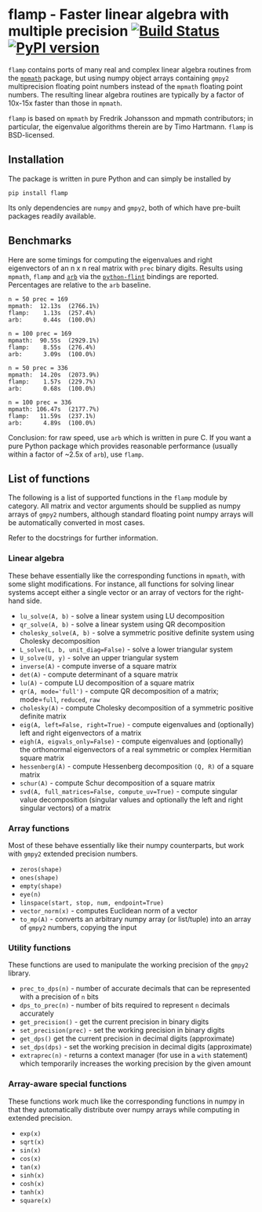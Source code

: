 
# flamp - Faster linear algebra with multiple precision [![Build Status](https://github.com/c-f-h/flamp/actions/workflows/python-package.yml/badge.svg)](https://github.com/c-f-h/flamp/actions/workflows/python-package.yml) [![PyPI version](https://badge.fury.io/py/flamp.svg)](https://badge.fury.io/py/flamp)

`flamp` contains ports of many real and complex linear algebra routines from
the [`mpmath`](https://mpmath.org/) package, but using numpy object arrays
containing `gmpy2` multiprecision floating point numbers instead of the
`mpmath` floating point numbers. The resulting linear algebra routines are
typically by a factor of 10x-15x faster than those in `mpmath`.

`flamp` is based on `mpmath` by Fredrik Johansson and mpmath contributors;
in particular, the eigenvalue algorithms therein are by Timo Hartmann.
`flamp` is BSD-licensed.

## Installation

The package is written in pure Python and can simply be installed by

    pip install flamp

Its only dependencies are `numpy` and `gmpy2`, both of which have pre-built
packages readily available.

## Benchmarks

Here are some timings for computing the eigenvalues and right eigenvectors of
an n x n real matrix with `prec` binary digits. Results using `mpmath`, `flamp`
and [`arb`](https://arblib.org/) via the
[`python-flint`](https://github.com/fredrik-johansson/python-flint) bindings
are reported. Percentages are relative to the `arb` baseline.

    n = 50 prec = 169
    mpmath:  12.13s  (2766.1%)
    flamp:    1.13s  (257.4%)
    arb:      0.44s  (100.0%)

    n = 100 prec = 169
    mpmath:  90.55s  (2929.1%)
    flamp:    8.55s  (276.4%)
    arb:      3.09s  (100.0%)

    n = 50 prec = 336
    mpmath:  14.20s  (2073.9%)
    flamp:    1.57s  (229.7%)
    arb:      0.68s  (100.0%)

    n = 100 prec = 336
    mpmath: 106.47s  (2177.7%)
    flamp:   11.59s  (237.1%)
    arb:      4.89s  (100.0%)

Conclusion: for raw speed, use `arb` which is written in pure C. If you want a
pure Python package which provides reasonable performance (usually within a
factor of ~2.5x of `arb`), use `flamp`.

## List of functions

The following is a list of supported functions in the `flamp` module by category. All matrix and
vector arguments should be supplied as numpy arrays of `gmpy2` numbers,
although standard floating point numpy arrays will be automatically converted
in most cases.

Refer to the docstrings for further information.

### Linear algebra

These behave essentially like the corresponding functions in `mpmath`, with
some slight modifications. For instance, all functions for solving linear
systems accept either a single vector or an array of vectors for the right-hand
side.

- `lu_solve(A, b)` - solve a linear system using LU decomposition
- `qr_solve(A, b)` - solve a linear system using QR decomposition
- `cholesky_solve(A, b)` - solve a symmetric positive definite system using Cholesky decomposition
- `L_solve(L, b, unit_diag=False)` - solve a lower triangular system
- `U_solve(U, y)` - solve an upper triangular system
- `inverse(A)` - compute inverse of a square matrix
- `det(A)` - compute determinant of a square matrix
- `lu(A)` - compute LU decomposition of a square matrix
- `qr(A, mode='full')` - compute QR decomposition of a matrix; mode=`full`, `reduced`, `raw`
- `cholesky(A)` - compute Cholesky decomposition of a symmetric positive definite matrix
- `eig(A, left=False, right=True)` - compute eigenvalues and (optionally) left and right eigenvectors of a matrix
- `eigh(A, eigvals_only=False)` - compute eigenvalues and (optionally) the orthonormal eigenvectors of a real symmetric or complex Hermitian square matrix
- `hessenberg(A)` - compute Hessenberg decomposition `(Q, R)` of a square matrix
- `schur(A)` - compute Schur decomposition of a square matrix
- `svd(A, full_matrices=False, compute_uv=True)` - compute singular value decomposition (singular values and optionally the left and right singular vectors) of a matrix

### Array functions

Most of these behave essentially like their numpy counterparts, but work with
`gmpy2` extended precision numbers.

- `zeros(shape)`
- `ones(shape)`
- `empty(shape)`
- `eye(n)`
- `linspace(start, stop, num, endpoint=True)`
- `vector_norm(x)` - computes Euclidean norm of a vector
- `to_mp(A)` - converts an arbitrary numpy array (or list/tuple) into an array of `gmpy2` numbers, copying the input

### Utility functions

These functions are used to manipulate the working precision of the `gmpy2` library.

- `prec_to_dps(n)` - number of accurate decimals that can be represented with a precision of `n` bits
- `dps_to_prec(n)` - number of bits required to represent `n` decimals accurately
- `get_precision()` - get the current precision in binary digits
- `set_precision(prec)` - set the working precision in binary digits
- `get_dps()` get the current precision in decimal digits (approximate)
- `set_dps(dps)` - set the working precision in decimal digits (approximate)
- `extraprec(n)` - returns a context manager (for use in a `with` statement) which temporarily increases the working precision by the given amount

### Array-aware special functions

These functions work much like the corresponding functions in numpy in that they
automatically distribute over numpy arrays while computing in extended
precision.

- `exp(x)`
- `sqrt(x)`
- `sin(x)`
- `cos(x)`
- `tan(x)`
- `sinh(x)`
- `cosh(x)`
- `tanh(x)`
- `square(x)`

